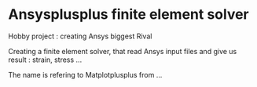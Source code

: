 # Ansysplusplus finite element solver
Hobby project : creating Ansys biggest Rival

Creating a finite element solver, that read Ansys input files and give us result : strain, stress ...

The name is refering to Matplotplusplus from ...